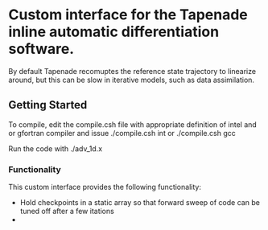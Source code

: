 # Custom interface for the Tapenade inline automatic differentiation software.

By default Tapenade recomuptes the reference state trajectory to linearize around, but this can be slow in iterative models, such as data assimilation.

## Getting Started

To compile, edit the compile.csh file with appropriate definition of intel and or gfortran compiler and issue ./compile.csh int or ./compile.csh gcc

Run the code with ./adv_1d.x

### Functionality

This custom interface provides the following functionality:

 - Hold checkpoints in a static array so that forward sweep of code can be tuned off after a few itations
 - 


